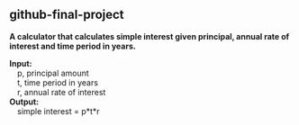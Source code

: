 ## github-final-project

**A calculator that calculates simple interest given principal, annual rate of interest and time period in years.**  

**Input:**  
&emsp;p, principal amount  
&emsp;t, time period in years  
&emsp;r, annual rate of interest  
**Output:**  
&emsp;simple interest = p\*t\*r  
   
